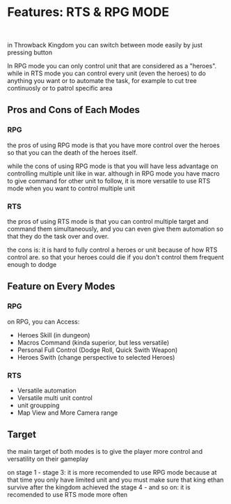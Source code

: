 # Features: RTS & RPG MODE

<br/>

in Throwback Kingdom you can switch between mode easily by just pressing <Tab> button

In RPG mode you can only control unit that are considered as a "heroes".
while in RTS mode you can control every unit (even the heroes) to do anything you want or to automate
the task, for example to cut tree continuosly or to patrol specific area

## Pros and Cons of Each Modes
### RPG
the pros of using RPG mode is that you have more control over the heroes so that you can the death of the 
heroes itself.

while the cons of using RPG mode is that you will have less advantage on controlling multiple unit like in 
war. although in RPG mode you have macro to give command for other unit to follow, it is more versatile to 
use RTS mode when you want to control multiple unit

### RTS
the pros of using RTS mode is that you can control multiple target and command them simultaneously, 
and you can even give them automation so that they do the task over and over.

the cons is: it is hard to fully control a heroes or unit because of how RTS control are. 
so that your heroes could die if you don't control them frequent enough to dodge 

## Feature on Every Modes
### RPG
on RPG, you can Access:
- Heroes Skill (in dungeon)
- Macros Command (kinda superior, but less versatile)
- Personal Full Control (Dodge Roll, Quick Swith Weapon)
- Heroes Swith (change perspective to selected Heroes)


### RTS
- Versatile automation
- Versatile multi unit control
- unit groupping
- Map View and More Camera range

## Target
the main target of both modes is to give the player more control and versatility on their gameplay 

on stage 1 - stage 3: it is more recomended to use RPG mode because at that time you only have limited unit 
and you must make sure that king ethan survive 
after the kingdom achieved the stage 4 - and so on: it is recomended to use RTS mode more often


